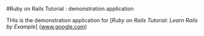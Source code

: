 #Ruby on Rails Tutorial : demonstration application

THis is the demonstration application for [*Ruby on Rails Tutorial: Learn Rails by Example*] (www.google.com)